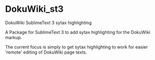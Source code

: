 DokuWiki_st3
============

DokuWiki SublimeText 3 sytax highlighting

A Package for SublimeText 3 to add sytax highlighting for the DokuWiki markup.

The current focus is simply to get sytax highlighting to work for easier 'remote' editing of DokuWiki page texts.
